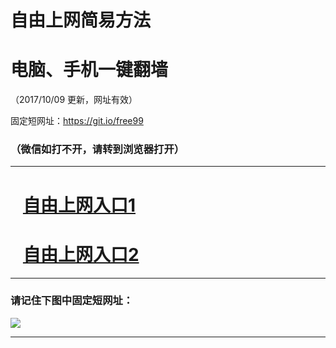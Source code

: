 ﻿# 自由上网简易方法

# 电脑、手机一键翻墙

（2017/10/09 更新，网址有效）

固定短网址：https://git.io/free99

### （微信如打不开，请转到浏览器打开）


***





# &nbsp;&nbsp; <a href="http://ft940129247.fwq-tz-1001.info/fwqtz01.html?t=100900113940 " target="_blank">自由上网入口1</a>
# &nbsp;&nbsp; <a href="http://ft1180819451.fwq-tz-1002.info/fwqtz02.html?t=100900124962 " target="_blank">自由上网入口2</a>
***

### 请记住下图中固定短网址：

<img src="https://s3-us-west-2.amazonaws.com/fwq-1001/yjfq-20170905okok.png" /> 


***

